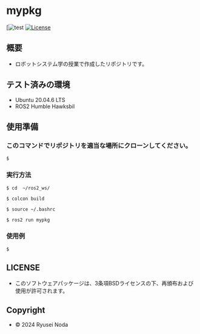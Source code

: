 # mypkg

[![test]()
[![License](https://img.shields.io/badge/License-BSD--3--Clause-blue.svg)](https://github.com/ryuryurex/mypkg/blob/main/LICENSE)

## 概要
- ロボットシステム学の授業で作成したリポジトリです。

## テスト済みの環境
* Ubuntu 20.04.6 LTS
* ROS2 Humble Hawksbil

## 使用準備

### このコマンドでリポジトリを適当な場所にクローンしてください。
```shell
$ 
```

### 実行方法
```shell
$ cd  ~/ros2_ws/
```
```shell
$ colcon build
```
```shell
$ source ~/.bashrc
```
```shell
$ ros2 run mypkg 
```

### 使用例
```shell
$ 
```

## LICENSE
* このソフトウェアパッケージは、3条項BSDライセンスの下、再頒布および使用が許可されます。

## Copyright
* © 2024 Ryusei Noda
